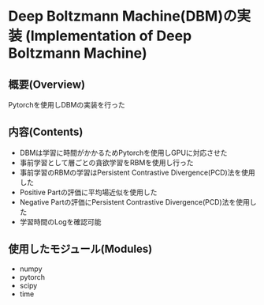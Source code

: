 # Deep Boltzmann Machine(DBM)の実装 (Implementation of Deep Boltzmann Machine)

## 概要(Overview)
Pytorchを使用しDBMの実装を行った

## 内容(Contents)
- DBMは学習に時間がかかるためPytorchを使用しGPUに対応させた
- 事前学習として層ごとの貪欲学習をRBMを使用し行った
- 事前学習のRBMの学習はPersistent Contrastive Divergence(PCD)法を使用した
- Positive Partの評価に平均場近似を使用した
- Negative Partの評価にPersistent Contrastive Divergence(PCD)法を使用した
- 学習時間のLogを確認可能

## 使用したモジュール(Modules)
- numpy
- pytorch
- scipy
- time
